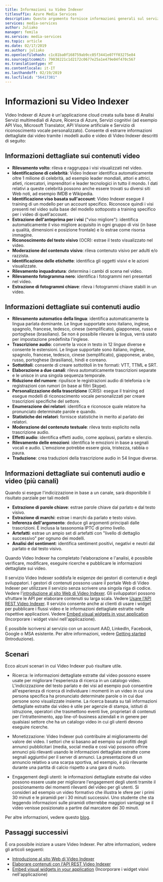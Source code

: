 ```yaml
---
title: Informazioni su Video Indexer
titlesuffix: Azure Media Services
description: Questo argomento fornisce informazioni generali sul servizio Video Indexer.
services: media-services
author: Juliako
manager: femila
ms.service: media-services
ms.topic: article
ms.date: 02/17/2019
ms.author: juliako
ms.openlocfilehash: c1c81ba0f168759ab9cc05f3441e07ff03275e84
ms.sourcegitcommit: 79038221c1d2172c0677e25a1e479e04f470c567
ms.translationtype: HT
ms.contentlocale: it-IT
ms.lasthandoff: 02/19/2019
ms.locfileid: "56417381"
---
```

# <a name="what-is-video-indexer"></a>Informazioni su Video Indexer

Video Indexer di Azure è un'applicazione cloud creata sulla base di Analisi Servizi multimediali di Azure, Ricerca di Azure, Servizi cognitivi (ad esempio API Viso, Microsoft Translator, API Visione artificiale e Servizio di riconoscimento vocale personalizzato). Consente di estrarre informazioni dettagliate dai video tramite i modelli audio e video di Video Indexer descritti di seguito:
  
## <a name="video-insights"></a>Informazioni dettagliate sui contenuti video

- **Rilevamento volto**: rileva e raggruppa i visi visualizzati nel video.
- **Identificazione di celebrità**: Video Indexer identifica automaticamente oltre 1 milione di celebrità, ad esempio leader mondiali, attori e attrici, atleti, ricercatori, imprenditori e leader tecnologici in tutto il mondo. I dati relativi a queste celebrità possono anche essere trovati su diversi siti Web noti, ad esempio IMDB e Wikipedia.
- **Identificazione viso basata sull'account**: Video Indexer esegue il training di un modello per un account specifico. Riconosce quindi i visi presenti nel video sulla base del modello sottoposto a training specifico per i video di quell'account.
- **Estrazione dell'anteprima per i visi** ("viso migliore"): identifica automaticamente il viso migliore acquisito in ogni gruppo di visi (in base a qualità, dimensioni e posizione frontale) e lo estrae come risorsa immagine.
- **Riconoscimento del testo visivo** (OCR): estrae il testo visualizzato nel video.
- **Moderazione del contenuto visivo**: rileva contenuto visivo per adulti e/o razzista.
- **Identificazione delle etichette**: identifica gli oggetti visivi e le azioni visualizzate.
- **Rilevamento inquadratura**: determina i cambi di scena nel video.
- **Rilevamento fotogramma nero**: identifica i fotogrammi neri presentati nel video.
- **Estrazione di fotogrammi chiave**: rileva i fotogrammi chiave stabili in un video.

## <a name="audio-insights"></a>Informazioni dettagliate sui contenuti audio

- **Rilevamento automatico della lingua**: identifica automaticamente la lingua parlata dominante. Le lingue supportate sono italiano, inglese, spagnolo, francese, tedesco, cinese (semplificato), giapponese, russo e portoghese (brasiliano). Se non è possibile rilevare la lingua, verrà usato per impostazione predefinita l'inglese.
- **Trascrizione audio**: converte la voce in testo in 12 lingue diverse e consente le estensioni. Le lingue supportate sono italiano, inglese, spagnolo, francese, tedesco, cinese (semplificato), giapponese, arabo, russo, portoghese (brasiliano), hindi e coreano.
- **Sottotitoli**: consente di creare sottotitoli in tre formati: VTT, TTML e SRT.
- **Elaborazione a due canali**: rileva automaticamente trascrizioni separate e le unisce in una singola sequenza temporale.
- **Riduzione del rumore**: ripulisce le registrazioni audio di telefonia o le registrazioni con rumori (in base ai filtri Skype).
- **Personalizzazione della trascrizione** (CRIS): esegue il training ed esegue modelli di riconoscimento vocale personalizzati per creare trascrizioni specifiche del settore.
- **Enumerazione dei relatori**: identifica e riconosce quale relatore ha pronunciato determinate parole e quando.
- **Statistiche dei relatori**: fornisce statistiche in merito al parlato dei relatori.
- **Moderazione del contenuto testuale**: rileva testo esplicito nella trascrizione audio.
- **Effetti audio**: identifica effetti audio, come applausi, parlato e silenzio.
- **Rilevamento delle emozioni**: identifica le emozioni in base a segnali vocali e audio. L'emozione potrebbe essere gioia, tristezza, rabbia o paura.
- **Traduzione**: crea traduzioni della trascrizione audio in 54 lingue diverse.

## <a name="audio-and-video-insights-multi-channels"></a>Informazioni dettagliate sui contenuti audio e video (più canali)

Quando si esegue l'indicizzazione in base a un canale, sarà disponibile il risultato parziale per tali modelli

- **Estrazione di parole chiave**: estrae parole chiave dal parlato e dal testo visivo.
- **Estrazione di marchi**: estrae i marchi da parlato e testo visivo.
- **Inferenza dell'argomento**: deduce gli argomenti principali dalle trascrizioni. È inclusa la tassonomia IPTC di primo livello.
- **Artefatti**: estrae un ampio set di artefatti con "livello di dettaglio successivo" per ognuno dei modelli.
- **Analisi del sentiment**: identifica sentiment positivi, negativi e neutri dal parlato e dal testo visivo.
 
  
 
Quando Video Indexer ha completato l'elaborazione e l'analisi, è possibile verificare, modificare, eseguire ricerche e pubblicare le informazioni dettagliate sui video.

Il servizio Video Indexer soddisfa le esigenze dei gestori di contenuti e degli sviluppatori. I gestori di contenuti possono usare il portale Web di Video Indexer per utilizzare il servizio senza scrivere una singola riga di codice. Vedere l'[introduzione al sito Web di Video Indexer](video-indexer-get-started.md). Gli sviluppatori possono sfruttare le API per elaborare contenuti su larga scala. Vedere [Usare l'API REST Video Indexer](video-indexer-use-apis.md). Il servizio consente anche ai clienti di usare i widget per pubblicare i flussi video e le informazioni dettagliate estratte nelle rispettive applicazioni. Vedere [Embed visual widgets in your application](video-indexer-embed-widgets.md) (Incorporare i widget visivi nell'applicazione).

È possibile iscriversi al servizio con un account AAD, LinkedIn, Facebook, Google o MSA esistente. Per altre informazioni, vedere [Getting started](video-indexer-get-started.md) (Introduzione).

## <a name="scenarios"></a>Scenari

Ecco alcuni scenari in cui Video Indexer può risultare utile.

- Ricerca: le informazioni dettagliate estratte dal video possono essere usate per migliorare l'esperienza di ricerca in un catalogo video. L'indicizzazione del testo parlato e dei visi ad esempio può consentire all'esperienza di ricerca di individuare i momenti in un video in cui una persona specifica ha pronunciato determinate parole o in cui due persone sono visualizzate insieme. La ricerca basata su tali informazioni dettagliate estratte dai video è utile per agenzie di stampa, istituti di istruzione, operatori che trasmettono eventi live, proprietari di contenuti per l'intrattenimento, app line-of-business aziendali e in genere per qualsiasi settore che ha un catalogo video in cui gli utenti devono eseguire ricerche.

- Monetizzazione: Video Indexer può contribuire al miglioramento del valore dei video. I settori che si basano ad esempio sui profitti degli annunci pubblicitari (media, social media e così via) possono offrire annunci più rilevanti usando le informazioni dettagliate estratte come segnali aggiuntivi per il server di annunci. La presentazione di un annuncio relativo a una scarpa sportiva, ad esempio, è più rilevante durante una partita di calcio rispetto a una gara di nuoto.

- Engagement degli utenti: le informazioni dettagliate estratte dai video possono essere usate per migliorare l'engagement degli utenti tramite il posizionamento dei momenti rilevanti del video per gli utenti. Si consideri ad esempio un video formativo che illustra le sfere per i primi 30 minuti e le piramidi per i 30 minuti successivi. Uno studente che sta leggendo informazioni sulle piramidi otterrebbe maggiori vantaggi se il video venisse posizionato a partire dal marcatore dei 30 minuti.

Per altre informazioni, vedere questo [blog](https://aka.ms/videoindexerblog).

## <a name="next-steps"></a>Passaggi successivi

È ora possibile iniziare a usare Video Indexer. Per altre informazioni, vedere gli articoli seguenti:

- [Introduzione al sito Web di Video Indexer](video-indexer-get-started.md)
- [Elaborare contenuti con l'API REST Video Indexer](video-indexer-use-apis.md)
- [Embed visual widgets in your application](video-indexer-embed-widgets.md) (Incorporare i widget visivi nell'applicazione)
